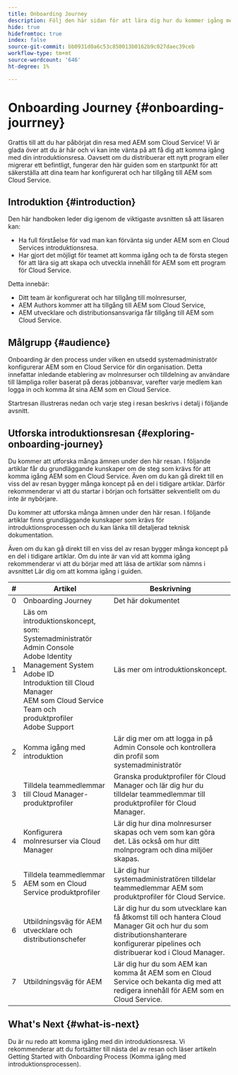 ```yaml
---
title: Onboarding Journey
description: Följ den här sidan för att lära dig hur du kommer igång med en introduktionsresa
hide: true
hidefromtoc: true
index: false
source-git-commit: bb0931d0a6c53c850013b0162b9c027daec39ceb
workflow-type: tm+mt
source-wordcount: '646'
ht-degree: 1%

---
```


# Onboarding Journey {#onboarding-jourrney}

Grattis till att du har påbörjat din resa med AEM som Cloud Service! Vi är glada över att du är här och vi kan inte vänta på att få dig att komma igång med din introduktionsresa. Oavsett om du distribuerar ett nytt program eller migrerar ett befintligt, fungerar den här guiden som en startpunkt för att säkerställa att dina team har konfigurerat och har tillgång till AEM som Cloud Service.

## Introduktion {#introduction}

Den här handboken leder dig igenom de viktigaste avsnitten så att läsaren kan:

* Ha full förståelse för vad man kan förvänta sig under AEM som en Cloud Services introduktionsresa.
* Har gjort det möjligt för teamet att komma igång och ta de första stegen för att lära sig att skapa och utveckla innehåll för AEM som ett program för Cloud Service.

Detta innebär:

* Ditt team är konfigurerat och har tillgång till molnresurser,
* AEM Authors kommer att ha tillgång till AEM som Cloud Service,
* AEM utvecklare och distributionsansvariga får tillgång till AEM som Cloud Service.


## Målgrupp {#audience}

Onboarding är den process under vilken en utsedd systemadministratör konfigurerar AEM som en Cloud Service för din organisation. Detta innefattar inledande etablering av molnresurser och tilldelning av användare till lämpliga roller baserat på deras jobbansvar, varefter varje medlem kan logga in och komma åt sina AEM som en Cloud Service.

Startresan illustreras nedan och varje steg i resan beskrivs i detalj i följande avsnitt.

## Utforska introduktionsresan {#exploring-onboarding-journey}


Du kommer att utforska många ämnen under den här resan. I följande artiklar får du grundläggande kunskaper om de steg som krävs för att komma igång AEM som en Cloud Service. Även om du kan gå direkt till en viss del av resan bygger många koncept på en del i tidigare artiklar. Därför rekommenderar vi att du startar i början och fortsätter sekventiellt om du inte är nybörjare.

Du kommer att utforska många ämnen under den här resan. I följande artiklar finns grundläggande kunskaper som krävs för introduktionsprocessen och du kan länka till detaljerad teknisk dokumentation.

Även om du kan gå direkt till en viss del av resan bygger många koncept på en del i tidigare artiklar. Om du inte är van vid att komma igång rekommenderar vi att du börjar med att läsa de artiklar som nämns i avsnittet Lär dig om att komma igång i guiden.

| # | Artikel | Beskrivning |
|---|---|---|
| 0 | Onboarding Journey | Det här dokumentet |
| 1 | Läs om introduktionskoncept, som:<br>Systemadministratör<br>Admin Console<br>Adobe Identity Management System<br>Adobe ID<br>Introduktion till Cloud Manager<br>AEM som Cloud Service Team och produktprofiler<br>Adobe Support | Läs mer om introduktionskoncept. |
| 2 | Komma igång med introduktion | Lär dig mer om att logga in på Admin Console och kontrollera din profil som systemadministratör |
| 3 | Tilldela teammedlemmar till Cloud Manager-produktprofiler | Granska produktprofiler för Cloud Manager och lär dig hur du tilldelar teammedlemmar till produktprofiler för Cloud Manager. |
| 4 | Konfigurera molnresurser via Cloud Manager | Lär dig hur dina molnresurser skapas och vem som kan göra det. Läs också om hur ditt molnprogram och dina miljöer skapas. |
| 5 | Tilldela teammedlemmar AEM som en Cloud Service produktprofiler | Lär dig hur systemadministratören tilldelar teammedlemmar AEM som produktprofiler för Cloud Service. |
| 6 | Utbildningsväg för AEM utvecklare och distributionschefer | Lär dig hur du som utvecklare kan få åtkomst till och hantera Cloud Manager Git och hur du som distributionshanterare konfigurerar pipelines och distribuerar kod i Cloud Manager. |
| 7 | Utbildningsväg för AEM | Lär dig hur du som AEM kan komma åt AEM som en Cloud Service och bekanta dig med att redigera innehåll för AEM som en Cloud Service. |

## What&#39;s Next {#what-is-next}

Du är nu redo att komma igång med din introduktionsresa. Vi rekommenderar att du fortsätter till nästa del av resan och läser artikeln Getting Started with Onboarding Process (Komma igång med introduktionsprocessen).